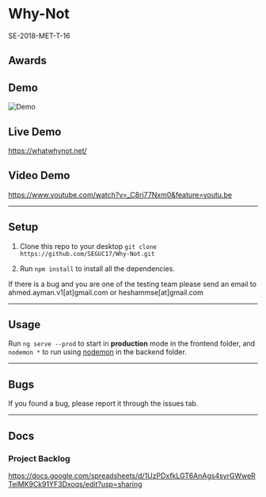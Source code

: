 # Why-Not

SE-2018-MET-T-16

## Awards

## Demo

<img src="http://i.imgur.com/7Bka1Aj.jpg" alt="Demo"/>

## Live Demo

https://whatwhynot.net/

## Video Demo

https://www.youtube.com/watch?v=_C8rj77Nxm0&feature=youtu.be

---

## Setup

1. Clone this repo to your desktop `git clone https://github.com/SEGUC17/Why-Not.git`

2. Run `npm install` to install all the dependencies.

If there is a bug and you are one of the testing team please send an email to ahmed.ayman.v1[at]gmail.com or heshammse[at]gmail.com

---

## Usage

Run `ng serve --prod` to start in **production** mode in the frontend folder, and `nodemon *` to run using [nodemon](https://nodemon.io/) in the backend folder.

---

## Bugs

If you found a bug, please report it through the issues tab.

---

## Docs

### Project Backlog

https://docs.google.com/spreadsheets/d/1UzPDxfkLGT6AnAgs4syrGWweRTejMK9Ck91YF3Dxoqs/edit?usp=sharing
